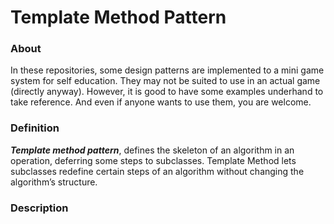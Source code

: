 # Template Method Pattern

### About
In these repositories, some design patterns are implemented to a mini game system for self education. They may not be suited to use in an actual game (directly anyway). However, it is good to have some examples underhand to take reference. And even if anyone wants to use them, you are welcome.

### Definition
**_Template method pattern_**, defines the skeleton of an algorithm in an operation, deferring some steps to subclasses. Template Method lets subclasses redefine certain steps of an algorithm without changing the algorithm’s structure.

### Description
